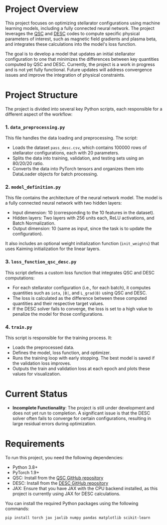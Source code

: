 # Project Overview

This project focuses on optimizing stellarator configurations using machine learning models, including a fully connected neural network. The project leverages the [QSC](https://landreman.github.io/pyQSC/) and [DESC](https://desc-docs.readthedocs.io/) codes to compute specific physical parameters of interest, such as magnetic field gradients and plasma beta, and integrates these calculations into the model's loss function.

The goal is to develop a model that updates an initial stellarator configuration to one that minimizes the differences between key quantities computed by QSC and DESC. Currently, the project is a work in progress and is not yet fully functional. Future updates will address convergence issues and improve the integration of physical constraints.

# Project Structure

The project is divided into several key Python scripts, each responsible for a different aspect of the workflow:

### 1. `data_preprocessing.py`
This file handles the data loading and preprocessing. The script:
- Loads the dataset `pass_desc.csv`, which contains 100000 rows of stellarator configurations, each with 20 parameters.
- Splits the data into training, validation, and testing sets using an 80/20/20 ratio.
- Converts the data into PyTorch tensors and organizes them into DataLoader objects for batch processing.

### 2. `model_definition.py`
This file contains the architecture of the neural network model. The model is a fully connected neural network with two hidden layers:
- Input dimension: 10 (corresponding to the 10 features in the dataset).
- Hidden layers: Two layers with 256 units each, ReLU activations, and Batch Normalization.
- Output dimension: 10 (same as input, since the task is to update the configuration).

It also includes an optional weight initialization function (`init_weights`) that uses Kaiming initialization for the linear layers.

### 3. `loss_function_qsc_desc.py`
This script defines a custom loss function that integrates QSC and DESC computations:
- For each stellarator configuration (i.e., for each batch), it computes quantities such as `iota`, `|B|`, and `L_grad(B)` using QSC and DESC.
- The loss is calculated as the difference between these computed quantities and their respective target values.
- If the DESC solver fails to converge, the loss is set to a high value to penalize the model for those configurations.

### 4. `train.py`
This script is responsible for the training process. It:
- Loads the preprocessed data.
- Defines the model, loss function, and optimizer.
- Runs the training loop with early stopping. The best model is saved if the validation loss improves.
- Outputs the train and validation loss at each epoch and plots these values for visualization.

# Current Status

- **Incomplete Functionality**: The project is still under development and does not yet run to completion. A significant issue is that the DESC solver often fails to converge for certain configurations, resulting in large residual errors during optimization. 


# Requirements

To run this project, you need the following dependencies:

- Python 3.8+
- PyTorch 1.9+
- QSC: Install from the [QSC GitHub repository](https://landreman.github.io/pyQSC/)
- DESC: Install from the [DESC GitHub repository](https://desc-docs.readthedocs.io/)
- JAX: Ensure that you have JAX with the CPU backend installed, as this project is currently using JAX for DESC calculations.
  
You can install the required Python packages using the following commands:

```bash
pip install torch jax jaxlib numpy pandas matplotlib scikit-learn
